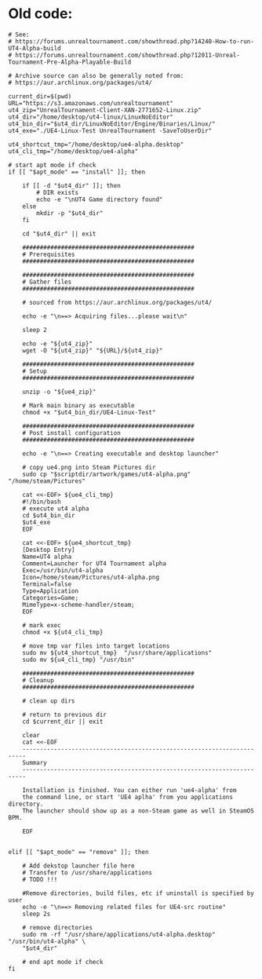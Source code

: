 # Old code:

	
	# See:	
	# https://forums.unrealtournament.com/showthread.php?14240-How-to-run-UT4-Alpha-build
	# https://forums.unrealtournament.com/showthread.php?12011-Unreal-Tournament-Pre-Alpha-Playable-Build
	
	# Archive source can also be generally noted from:
	# https://aur.archlinux.org/packages/ut4/
	
	current_dir=$(pwd)
	URL="https://s3.amazonaws.com/unrealtournament"
	ut4_zip="UnrealTournament-Client-XAN-2771652-Linux.zip"
	ut4_dir="/home/desktop/ut4-linux/LinuxNoEditor"
	ut4_bin_dir="$ut4_dir/LinuxNoEditor/Engine/Binaries/Linux/"
	ut4_exe="./UE4-Linux-Test UnrealTournament -SaveToUserDir"
	
	ut4_shortcut_tmp="/home/desktop/ue4-alpha.desktop"
	ut4_cli_tmp="/home/desktop/ue4-alpha"
	
	# start apt mode if check
	if [[ "$apt_mode" == "install" ]]; then
	
		if [[ -d "$ut4_dir" ]]; then
			# DIR exists
			echo -e "\nUT4 Game directory found"
		else
			mkdir -p "$ut4_dir"
		fi
		
		cd "$ut4_dir" || exit
	
		#################################################
		# Prerequisites
		#################################################
		
		#################################################
		# Gather files
		#################################################
		
		# sourced from https://aur.archlinux.org/packages/ut4/
		
		echo -e "\n==> Acquiring files...please wait\n"
		
		sleep 2
		
		echo -e "${ut4_zip}"
		wget -O "${ut4_zip}" "${URL}/${ut4_zip}"
		
		#################################################
		# Setup
		#################################################

		unzip -o "${ue4_zip}"
		
		# Mark main binary as executable
		chmod +x "$ut4_bin_dir/UE4-Linux-Test"
		
		#################################################
		# Post install configuration
		#################################################
		
		echo -e "\n==> Creating executable and desktop launcher"
		
		# copy ue4.png into Steam Pictures dir
		sudo cp "$scriptdir/artwork/games/ut4-alpha.png" "/home/steam/Pictures"
		
		cat <<-EOF> ${ue4_cli_tmp}
		#!/bin/bash
		# execute ut4 alpha
		cd $ut4_bin_dir
		$ut4_exe
		EOF
		
		cat <<-EOF> ${ue4_shortcut_tmp}
		[Desktop Entry]
		Name=UT4 alpha
		Comment=Launcher for UT4 Tournament alpha
		Exec=/usr/bin/ut4-alpha
		Icon=/home/steam/Pictures/ut4-alpha.png
		Terminal=false
		Type=Application
		Categories=Game;
		MimeType=x-scheme-handler/steam;
		EOF
		
		# mark exec
		chmod +x ${ut4_cli_tmp}
		
		# move tmp var files into target locations
		sudo mv ${ut4_shortcut_tmp}  "/usr/share/applications"
		sudo mv ${u4_cli_tmp} "/usr/bin"
		
		#################################################
		# Cleanup
		#################################################
		
		# clean up dirs
		
		# return to previous dir
		cd $current_dir || exit
		
		clear
		cat <<-EOF
		-----------------------------------------------------------------------
		Summary
		-----------------------------------------------------------------------

		Installation is finished. You can either run 'ue4-alpha' from
		the command line, or start 'UE4 aplha' from you applications directory.
		The launcher should show up as a non-Steam game as well in SteamOS BPM.
		
		EOF
	
	
	elif [[ "$apt_mode" == "remove" ]]; then
	
		# Add dekstop launcher file here
		# Transfer to /usr/share/applications
		# TODO !!!
		
		#Remove directories, build files, etc if uninstall is specified by user
		echo -e "\n==> Removing related files for UE4-src routine"
		sleep 2s
		
		# remove directories
		sudo rm -rf "/usr/share/applications/ut4-alpha.desktop" "/usr/bin/ut4-alpha" \
		"$ut4_dir"
		
		# end apt mode if check  
	fi
